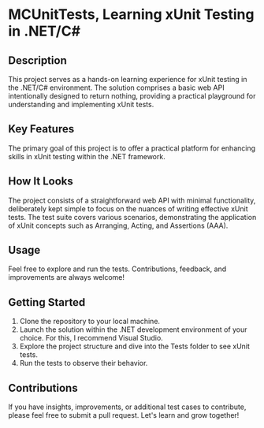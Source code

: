 # MCUnitTests, Learning xUnit Testing in .NET/C#

## Description
This project serves as a hands-on learning experience for xUnit testing in the .NET/C# environment. The solution comprises a basic web API intentionally designed to return nothing, providing a practical playground for understanding and implementing xUnit tests.

## Key Features
The primary goal of this project is to offer a practical platform for enhancing skills in xUnit testing within the .NET framework.

## How It Looks
The project consists of a straightforward web API with minimal functionality, deliberately kept simple to focus on the nuances of writing effective xUnit tests. The test suite covers various scenarios, demonstrating the application of xUnit concepts such as Arranging, Acting, and Assertions (AAA).

## Usage
Feel free to explore and run the tests. Contributions, feedback, and improvements are always welcome!

## Getting Started
1. Clone the repository to your local machine.
2. Launch the solution within the .NET development environment of your choice. For this, I recommend Visual Studio.
3. Explore the project structure and dive into the Tests folder to see xUnit tests.
4. Run the tests to observe their behavior.

## Contributions
If you have insights, improvements, or additional test cases to contribute, please feel free to submit a pull request. Let's learn and grow together!
